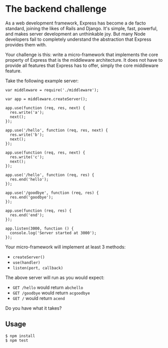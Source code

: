 # The backend challenge

As a web development framework, Express has become a de facto standard, joining
the likes of Rails and Django. It's simple, fast, powerful, and makes server
development an unthinkable joy. But many Node developers fail to completely
understand the abstraction that Express provides them with.

Your challenge is this: write a micro-framework that implements the core
property of Express that is the middleware architecture. It does not have to
provide all features that Express has to offer, simply the core middleware
feature.


Take the following example server:

    var middleware = require('./middleware');

    var app = middleware.createServer();

    app.use(function (req, res, next) {
      res.write('a');
      next();
    });

    app.use('/hello', function (req, res, next) {
      res.write('b');
      next();
    });

    app.use(function (req, res, next) {
      res.write('c');
      next();
    });

    app.use('/hello', function (req, res) {
      res.end('hello');
    });

    app.use('/goodbye', function (req, res) {
      res.end('goodbye');
    });

    app.use(function (req, res) {
      res.end('end');
    });

    app.listen(3000, function () {
      console.log('Server started at 3000');
    });


Your micro-framework will implement at least 3 methods:

* `createServer()`
* `use(handler)`
* `listen(port, callback)`

The above server will run as you would expect:

* `GET /hello` would return `abchello`
* `GET /goodbye` would return `acgoodbye`
* `GET /` would return `acend`

Do you have what it takes?


## Usage

    $ npm install
    $ npm test
